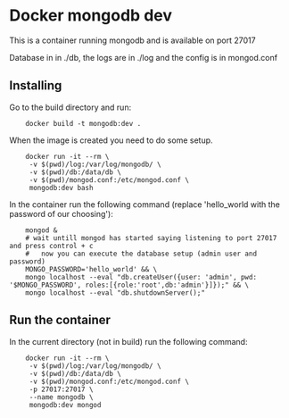 Docker mongodb dev
==================

This is a container running mongodb and is available on port 27017

Database in in ./db, the logs are in ./log and the config is in mongod.conf

Installing
----------

Go to the build directory and run:

        docker build -t mongodb:dev .

When the image is created you need to do some setup.

        docker run -it --rm \
         -v $(pwd)/log:/var/log/mongodb/ \
         -v $(pwd)/db:/data/db \
         -v $(pwd)/mongod.conf:/etc/mongod.conf \
         mongodb:dev bash

In the container run the following command (replace 'hello_world with the password of our choosing'):

        mongod &
        # wait untill mongod has started saying listening to port 27017 and press control + c
        #   now you can execute the database setup (admin user and password)
        MONGO_PASSWORD='hello_world' && \
        mongo localhost --eval "db.createUser({user: 'admin', pwd: '$MONGO_PASSWORD', roles:[{role:'root',db:'admin'}]});" && \
        mongo localhost --eval "db.shutdownServer();"

Run the container
-----------------

In the current directory (not in build) run the following command:

        docker run -it --rm \
         -v $(pwd)/log:/var/log/mongodb/ \
         -v $(pwd)/db:/data/db \
         -v $(pwd)/mongod.conf:/etc/mongod.conf \
         -p 27017:27017 \
         --name mongodb \
         mongodb:dev mongod
